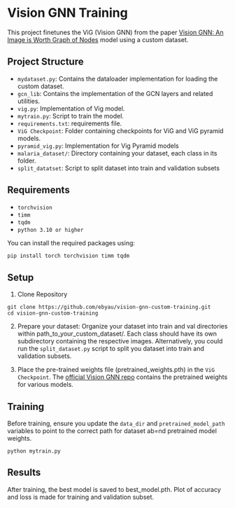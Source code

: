 # Vision GNN Training

This project finetunes the ViG (Vision GNN) from the paper [Vision GNN: An Image is Worth Graph of Nodes](https://arxiv.org/abs/2206.00272) model using a custom dataset. 

## Project Structure

- `mydataset.py`: Contains the dataloader implementation for loading the custom dataset.
- `gcn_lib`: Contains the implementation of the GCN layers and related utilities.
- `vig.py`: Implementation of Vig model.
- `mytrain.py`: Script to train the model.
- `requirements.txt`: requirements file.
- `ViG Checkpoint`: Folder containing checkpoints for ViG and ViG pyramid models.
- `pyramid_vig.py`: Implementation for Vig Pyramid models
- `malaria_dataset/`: Directory containing your dataset, each class in its folder.
- `split_datatset`: Script to split dataset into train and validation subsets

## Requirements
- `torchvision`
- `timm`
- `tqdm`
- `python 3.10 or higher`

You can install the required packages using:

```bash
pip install torch torchvision timm tqdm

```

## Setup
1. Clone Repository
```
git clone https://github.com/ebyau/vision-gnn-custom-training.git
cd vision-gnn-custom-training
```

2. Prepare your dataset:
Organize your dataset into train and val directories within path_to_your_custom_dataset/.
Each class should have its own subdirectory containing the respective images.
Alternatively, you could run the `split_dataset.py` script to split you dataset into train and validation subsets.

3. Place the pre-trained weights file (pretrained_weights.pth) in the `ViG Checkpoint`. The [official Vision GNN repo](https://github.com/huawei-noah/Efficient-AI-Backbones/tree/master/vig_pytorch)  contains the pretrained weights for various models.


## Training
Before training, ensure you update the `data_dir` and `pretrained_model_path` variables to point to the correct path for dataset ab=nd pretrained model weights.
```
python mytrain.py
```

## Results

After training, the best model is saved to best_model.pth. Plot of accuracy and loss is made for training and validation subset.

